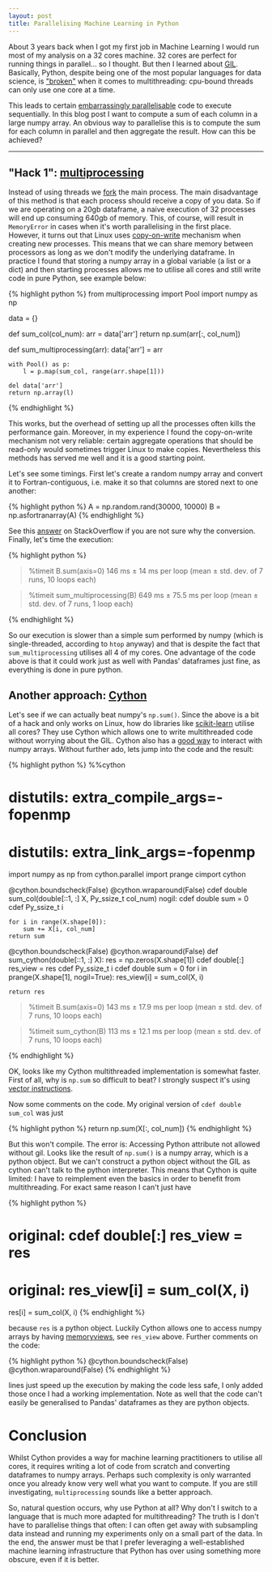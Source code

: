 ```yaml
---
layout: post
title: Parallelising Machine Learning in Python
---
```


About 3 years back when I got my first job in Machine Learning I would run most
of my analysis on a 32 cores machine. 32 cores are perfect for running things
in parallel... so I thought. But then I learned about [GIL]. Basically, Python,
despite being one of the most popular languages for data science, is ["broken"]
when it comes to multithreading: cpu-bound threads can only use one core at a
time.

This leads to certain [embarrassingly parallelisable][par] code to execute
sequentially. In this blog post I want to compute a sum of each column in a
large numpy array. An obvious way to parallelise this is to compute the sum for
each column in parallel and then aggregate the result. How can this be achieved?

------

## "Hack 1": [multiprocessing]

Instead of using threads we [fork] the main process. The main disadvantage of
this method is that each process should receive a copy of you data. So if we
are operating on a 20gb dataframe, a naive execution of 32 processes will end
up consuming 640gb of memory. This, of course, will result in `MemoryError` in
cases when it's worth parallelising in the first place. However, it turns out
that Linux uses [copy-on-write] mechanism when creating new processes. This
means that we can share memory between processors as long as we don't modify
the underlying dataframe. In practice I found that storing a numpy array in a
global variable (a list or a dict) and then starting processes allows me to
utilise all cores and still write code in pure Python, see example below:


{% highlight python %}
from multiprocessing import Pool
import numpy as np

data = {}

def sum_col(col_num):
    arr = data['arr']
    return np.sum(arr[:, col_num])

def sum_multiprocessing(arr):
    data['arr'] = arr

    with Pool() as p:
        l = p.map(sum_col, range(arr.shape[1]))

    del data['arr']
    return np.array(l)
{% endhighlight %}

This works, but the overhead of setting up all the processes often kills the
performance gain. Moreover, in my experience I found the copy-on-write
mechanism not very reliable: certain aggregate operations that should be
read-only would sometimes trigger Linux to make copies. Nevertheless this
methods has served me well and it is a good starting point.

Let's see some timings. First let's create a random numpy array and convert it
to Fortran-contiguous, i.e. make it so that columns are stored next to one
another:

{% highlight python %}
A = np.random.rand(30000, 10000)
B = np.asfortranarray(A)
{% endhighlight %}

See this [answer] on StackOverflow if you are not sure why the conversion. Finally, let's time the execution:

{% highlight python %}
> %timeit B.sum(axis=0)
146 ms ± 14 ms per loop (mean ± std. dev. of 7 runs, 10 loops each)

> %timeit sum_multiprocessing(B)
649 ms ± 75.5 ms per loop (mean ± std. dev. of 7 runs, 1 loop each)

{% endhighlight %}

So our execution is slower than a simple sum performed by numpy (which is
single-threaded, according to `htop` anyway) and that is despite the fact that
`sum_multiprocessing` utilises all 4 of my cores. One advantage of the code
above is that it could work just as well with Pandas' dataframes just fine, as
everything is done in pure python.

## Another approach: [Cython]

Let's see if we can actually beat numpy's `np.sum()`. Since the above is a bit
of a hack and only works on Linux, how do libraries like [scikit-learn] utilise
all cores? They use Cython which allows one to write multithreaded code without
worrying about the GIL. Cython also has a [good way] to interact with numpy
arrays. Without further ado, lets jump into the code and the result:

{% highlight python %}
%%cython
# distutils: extra_compile_args=-fopenmp
# distutils: extra_link_args=-fopenmp

import numpy as np
from cython.parallel import prange
cimport cython

@cython.boundscheck(False)
@cython.wraparound(False)
cdef double sum_col(double[::1, :] X, Py_ssize_t col_num) nogil:
    cdef double sum = 0
    cdef Py_ssize_t i

    for i in range(X.shape[0]):
        sum += X[i, col_num]
    return sum

@cython.boundscheck(False)
@cython.wraparound(False)
def sum_cython(double[::1, :] X):
    res = np.zeros(X.shape[1])
    cdef double[:] res_view = res
    cdef Py_ssize_t i
    cdef double sum = 0
    for i in prange(X.shape[1], nogil=True):
        res_view[i] = sum_col(X, i)

    return res

> %timeit B.sum(axis=0)
143 ms ± 17.9 ms per loop (mean ± std. dev. of 7 runs, 10 loops each)

> %timeit sum_cython(B)
113 ms ± 12.1 ms per loop (mean ± std. dev. of 7 runs, 10 loops each)

{% endhighlight %}

OK, looks like my Cython multithreaded implementation is somewhat faster. First
of all, why is `np.sum` so difficult to beat? I strongly suspect it's using
[vector instructions].

Now some comments on the code. My original version of `cdef double sum_col` was just

{% highlight python %}
return np.sum(X[:, col_num])
{% endhighlight %}

But this won't compile. The error is: Accessing Python attribute not allowed
without gil. Looks like the result of `np.sum()` is a numpy array, which is a
python object. But we can't construct a python object without the GIL as
cython can't talk to the python interpreter. This means that Cython is quite
limited: I have to reimplement even the basics in order to benefit from
multithreading. For exact same reason I can't just have

{% highlight python %}
# original: cdef double[:] res_view = res
# original: res_view[i] = sum_col(X, i)
res[i] = sum_col(X, i)
{% endhighlight %}

because `res` is a python object. Luckily Cython allows one to access numpy
arrays by having [memoryviews], see `res_view` above. Further comments on the
code:

{% highlight python %}
@cython.boundscheck(False)
@cython.wraparound(False)
{% endhighlight %}

lines just speed up the execution by making the code less safe, I only added
those once I had a working implementation. Note as well that the code can't
easily be generalised to Pandas' dataframes as they are python objects.

# Conclusion

Whilst Cython provides a way for machine learning practitioners to utilise all
cores, it requires writing a lot of code from scratch and converting
dataframes to numpy arrays. Perhaps such complexity is only warranted once you
already know very well what you want to compute. If you are still
investigating, `multiprocessing` sounds like a better approach.

So, natural question occurs, why use Python at all? Why don't I switch to a
language that is much more adapted for multithreading? The truth is I don't
have to parallelise things that often: I can often get away with subsampling
data instead and running my experiments only on a small part of the data. In
the end, the answer must be that I prefer leveraging a well-established machine
learning infrastructure that Python has over using something more obscure, even
if it is better.


[GIL]: https://wiki.python.org/moin/GlobalInterpreterLock
["broken"]: https://www.youtube.com/watch?v=ph374fJqFPE
[par]: https://en.wikipedia.org/wiki/Embarrassingly_parallel
[fork]: https://en.wikipedia.org/wiki/Fork_(system_call)
[multiprocessing]: https://docs.python.org/3.4/library/multiprocessing.html
[copy-on-write]: https://en.wikipedia.org/wiki/Copy-on-write
[answer]: https://stackoverflow.com/questions/26998223/what-is-the-difference-between-contiguous-and-non-contiguous-arrays
[Cython]: https://cython.org/
[good way]: https://cython.readthedocs.io/en/latest/src/tutorial/numpy.html
[vector instructions]: https://en.wikipedia.org/wiki/Vector_processor
[memoryviews]: https://cython.readthedocs.io/en/latest/src/userguide/memoryviews.html
[scikit-learn]: http://scikit-learn.org
